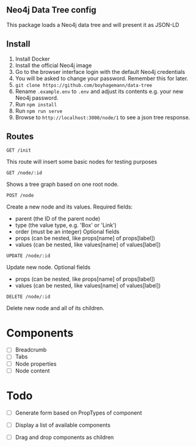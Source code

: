 Neo4j Data Tree config
-------------------------------------------------

This package loads a Neo4j data tree and will present it as JSON-LD

## Install
1. Install Docker
2. Install the official Neo4j image
3. Go to the browser interface login with the default Neo4j credentials
4. You will be asked to change your password. Remember this for later.
5. `git clone https://github.com/boyhagemann/data-tree`
6. Rename `.example.env` to `.env` and adjust its contents e.g. your new Neo4j password.
7. Run `npm install`
8. Run `npm run serve`
9. Browse to `http://localhost:3000/node/1` to see a json tree response.


## Routes

```
GET /init
```
This route will insert some basic nodes for testing purposes

```
GET /node/:id
```
Shows a tree graph based on one root node.

```
POST /node
```
Create a new node and its values.
Required fields:
* parent (the ID of the parent node)
* type (the value type, e.g. 'Box' or 'Link')
* order (must be an integer)
Optional fields
* props (can be nested, like props[name] of props[label])
* values (can be nested, like values[name] of values[label])

```
UPDATE /node/:id
```
Update new node.
Optional fields
* props (can be nested, like props[name] of props[label])
* values (can be nested, like values[name] of values[label])

```
DELETE /node/:id
```
Delete new node and all of its children.


Components
==============================================
* [ ] Breadcrumb
* [ ] Tabs
* [ ] Node properties
* [ ] Node content

Todo
==============================================
* [ ] Generate form based on PropTypes of component
* [ ] Display a list of available components
* [ ] Drag and drop components as children

